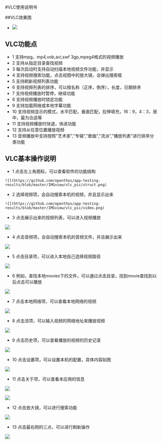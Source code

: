 #VLC使用说明书

##VLC效果图
- ![](https://github.com/openthos/app-testing-results/blob/master/IMGview/vlc_pic/video.png)

## VLC功能点
  - 1 支持mpg，mp4,vob,avi,swf 3gp,mpeg4格式的视频播放
  - 2 支持从指定目录查找视频
  - 3 每次启动时支持自动扫描本地视频文件功能，并显示
  - 4 支持视频搜索功能，点击视图中的放大镜，会弹出搜索框
  - 5 支持刷新视频列表功能
  - 6 支持视频列表的排序，可以按名称（正序，倒序），长度，日期排序
  - 7 支持视频播放时暂停，继续功能
  - 8 支持视频播放时锁定功能
  - 9 支持加载网络或本地字幕功能
  - 10 支持视频显示的模式，水平匹配，垂直匹配，拉伸填充，16：9，4：3，居中，最为合适等
  - 11 支持视频播放时快退，快进功能
  - 12 支持从任意位置播放视频
  - 13 音频播放中支持按照"艺术家","专辑","歌曲","流派","播放列表"进行排序分类功能
## VLC基本操作说明
   - 1 点击左上角图标，可以查看软件的功能结构
   
    ![](https://github.com/openthos/app-testing-results/blob/master/IMGview/vlc_pic/struct.png)
        
   - 2 选择视频项，会自动搜索本机的视频，并且显示出来
   
    ![](https://github.com/openthos/app-testing-results/blob/master/IMGview/vlc_pic/video.png)

   - 3 点击展示出来的视频列表，可以进入视频播放
   
   ![](https://github.com/openthos/app-testing-results/blob/master/IMGview/vlc_pic/video_play.png)

   - 4 点击音频项，会自动搜索本机的音频文件，并且展示出来
   
   ![](https://github.com/openthos/app-testing-results/blob/master/IMGview/vlc_pic/music.png)
   
   - 5 点击目录项，可以进入本地自己选择视频路径
   
   ![](https://github.com/openthos/app-testing-results/blob/master/IMGview/vlc_pic/list.png)
   
   - 6 例如，查找本地movies下的文件，可以通过点击目录，找到movie查找到以后点击可以播放
   
   ![](https://github.com/openthos/app-testing-results/blob/master/IMGview/vlc_pic/list_video.png)
   
   - 7 点击本地网络项，可以查看本地网络的视频
   
   ![](https://github.com/openthos/app-testing-results/blob/master/IMGview/vlc_pic/net.png)
   
   - 8 点击流项，可以输入视频的网络地址来播放视频
   
   ![](https://github.com/openthos/app-testing-results/blob/master/IMGview/vlc_pic/net_stream.png)
   
   - 9 点击历史项，可以查看播放的视频的历史记录
   
   ![](https://github.com/openthos/app-testing-results/blob/master/IMGview/vlc_pic/history.png)
   
   - 10 点击设置项，可以设置本机的配置，具体内容如图
   
   ![](https://github.com/openthos/app-testing-results/blob/master/IMGview/vlc_pic/setting.png)
   
   - 11 点击关于项，可以查看本应用的信息
   
   ![](https://github.com/openthos/app-testing-results/blob/master/IMGview/vlc_pic/about.png)
   
   ![](https://github.com/openthos/app-testing-results/blob/master/IMGview/vlc_pic/permission.png)
   
   - 12 点击放大镜，可以进行搜索功能
   
   ![](https://github.com/openthos/app-testing-results/blob/master/IMGview/vlc_pic/search.png)
   
   - 13 点击最右侧的三点，可以进行刷新操作
   
   ![](https://github.com/openthos/app-testing-results/blob/master/IMGview/vlc_pic/refresh.png)
   
   
